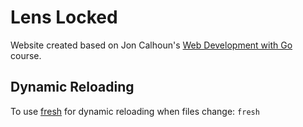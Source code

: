 # Lens Locked
Website created based on Jon Calhoun's [Web Development with Go](https://www.usegolang.com/) course.

## Dynamic Reloading
To use [fresh](https://github.com/gravityblast/fresh) for dynamic reloading when files change: `fresh`
